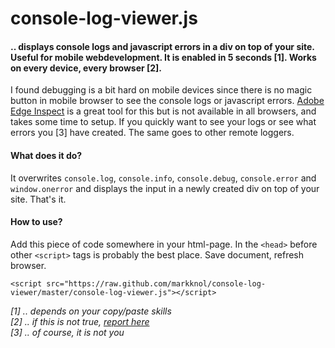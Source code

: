 console-log-viewer.js
==================

#### .. displays console logs and javascript errors in a div on top of your site. Useful for mobile webdevelopment. It is enabled in 5 seconds [1]. Works on every device, every browser [2].

I found debugging is a bit hard on mobile devices since there is no magic button in mobile browser to see the console logs or javascript errors. [Adobe Edge Inspect](http://html.adobe.com/edge/inspect/) is a great tool for this but is not available in all browsers, and takes some time to setup. If you quickly want to see your logs or see what errors you [3] have created. The same goes to other remote loggers.

#### What does it do?

It overwrites `console.log`, `console.info`, `console.debug`, `console.error` and `window.onerror` and displays the input in a newly created div on top of your site. That's it.

#### How to use?

Add this piece of code somewhere in your html-page.
In the `<head>` before other `<script>` tags is probably the best place. Save document, refresh browser.
    
    <script src="https://raw.github.com/markknol/console-log-viewer/master/console-log-viewer.js"></script>
  
_[1] .. depends on your copy/paste skills_  
_[2] .. if this is not true, [report here](https://github.com/markknol/console-log-viewer/issues)_  
_[3] .. of course, it is not you_  

